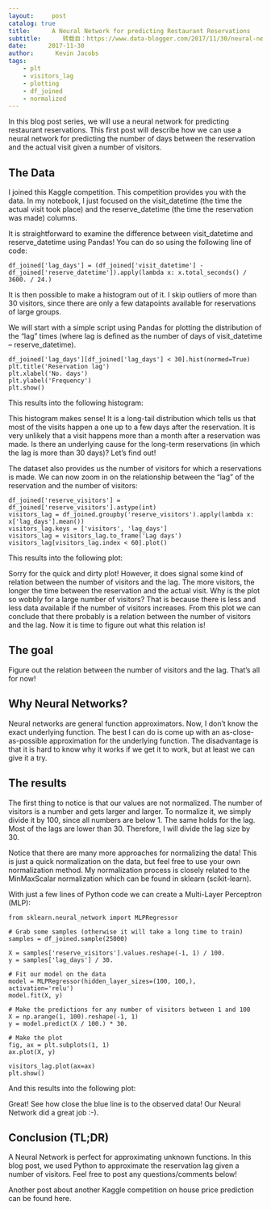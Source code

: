 ```yaml
---
layout:     post
catalog: true
title:      A Neural Network for predicting Restaurant Reservations
subtitle:      转载自：https://www.data-blogger.com/2017/11/30/neural-network-predicting-restaurant-reservation-days/
date:      2017-11-30
author:      Kevin Jacobs
tags:
    - plt
    - visitors_lag
    - plotting
    - df_joined
    - normalized
---
```


In this blog post series, we will use a neural network for predicting restaurant reservations. This first post will describe how we can use a neural network for predicting the number of days between the reservation and the actual visit given a number of visitors.



## The Data

I joined this Kaggle competition. This competition provides you with the data. In my notebook, I just focused on the visit_datetime (the time the actual visit took place) and the reserve_datetime (the time the reservation was made) columns.

It is straightforward to examine the difference between visit_datetime and reserve_datetime using Pandas! You can do so using the following line of code:

```
df_joined['lag_days'] = (df_joined['visit_datetime'] - df_joined['reserve_datetime']).apply(lambda x: x.total_seconds() / 3600. / 24.)
```

It is then possible to make a histogram out of it. I skip outliers of more than 30 visitors, since there are only a few datapoints available for reservations of large groups.

We will start with a simple script using Pandas for plotting the distribution of the “lag” times (where lag is defined as the number of days of visit_datetime – reserve_datetime).

```
df_joined['lag_days'][df_joined['lag_days'] < 30].hist(normed=True)
plt.title('Reservation lag')
plt.xlabel('No. days')
plt.ylabel('Frequency')
plt.show()
```

This results into the following histogram:

This histogram makes sense! It is a long-tail distribution which tells us that most of the visits happen a one up to a few days after the reservation. It is very unlikely that a visit happens more than a month after a reservation was made. Is there an underlying cause for the long-term reservations (in which the lag is more than 30 days)? Let’s find out!

The dataset also provides us the number of visitors for which a reservations is made. We can now zoom in on the relationship between the “lag” of the reservation and the number of visitors:

```
df_joined['reserve_visitors'] = df_joined['reserve_visitors'].astype(int)
visitors_lag = df_joined.groupby('reserve_visitors').apply(lambda x: x['lag_days'].mean())
visitors_lag.keys = ['visitors', 'lag_days']
visitors_lag = visitors_lag.to_frame('Lag days')
visitors_lag[visitors_lag.index < 60].plot()
```

This results into the following plot:

Sorry for the quick and dirty plot! However, it does signal some kind of relation between the number of visitors and the lag. The more visitors, the longer the time between the reservation and the actual visit. Why is the plot so wobbly for a large number of visitors? That is because there is less and less data available if the number of visitors increases. From this plot we can conclude that there probably is a relation between the number of visitors and the lag. Now it is time to figure out what this relation is!

## The goal

Figure out the relation between the number of visitors and the lag. That’s all for now!

 

## Why Neural Networks?

Neural networks are general function approximators. Now, I don’t know the exact underlying function. The best I can do is come up with an as-close-as-possible approximation for the underlying function. The disadvantage is that it is hard to know why it works if we get it to work, but at least we can give it a try.

## The results

The first thing to notice is that our values are not normalized. The number of visitors is a number and gets larger and larger. To normalize it, we simply divide it by 100, since all numbers are below 1. The same holds for the lag. Most of the lags are lower than 30. Therefore, I will divide the lag size by 30.

Notice that there are many more approaches for normalizing the data! This is just a quick normalization on the data, but feel free to use your own normalization method. My normalization process is closely related to the MinMaxScalar normalization which can be found in sklearn (scikit-learn).

With just a few lines of Python code we can create a Multi-Layer Perceptron (MLP):

```
from sklearn.neural_network import MLPRegressor

# Grab some samples (otherwise it will take a long time to train)
samples = df_joined.sample(25000)

X = samples['reserve_visitors'].values.reshape(-1, 1) / 100.
y = samples['lag_days'] / 30.

# Fit our model on the data
model = MLPRegressor(hidden_layer_sizes=(100, 100,), activation='relu')
model.fit(X, y)

# Make the predictions for any number of visitors between 1 and 100
X = np.arange(1, 100).reshape(-1, 1)
y = model.predict(X / 100.) * 30.

# Make the plot
fig, ax = plt.subplots(1, 1)
ax.plot(X, y)

visitors_lag.plot(ax=ax)
plt.show()
```

And this results into the following plot:

Great! See how close the blue line is to the observed data! Our Neural Network did a great job :-).

## Conclusion (TL;DR)

A Neural Network is perfect for approximating unknown functions. In this blog post, we used Python to approximate the reservation lag given a number of visitors. Feel free to post any questions/comments below!

Another post about another Kaggle competition on house price prediction can be found here.

 
